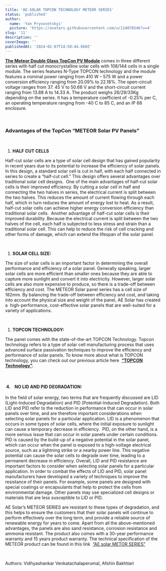 ```yaml
---
title: 'AE-SOLAR TOPCON TECHNOLOGY METEOR SERIES'
status: 'published'
author:
  name: 'Yan Prysovetskyi'
  picture: 'https://avatars.githubusercontent.com/u/114078546?v=4'
slug: '11'
description: ''
coverImage: ''
publishedAt: '2024-02-07T14:50:44.660Z'
---
```


[**The Meteor Double Glass TopCon PV Module**](https://ae-solar.com/products/ae-cmd-120bds-460w-480w/) comes in three different series with half cut monocrystalline solar cells with 108/144 cells in a single module. The series features N-Type TOPCON technology and the module features a nominal power ranging from 410 W – 575 W and a power conversion efficiency ranging from 20.09% to 22.18%. The open-circuit voltage ranges from 37. 45 V to 50.68 V and the short-circuit current ranging from 13.88 A to 14.33 A. The product weighs 26/29/33Kg depending on the series. It has a temperature coefficient of -0.25% per C, an operating temperature ranging from -40 C to 85 C, and an IP 68 enclosure.

 

### **Advantages of the TopCon “METEOR Solar PV Panels”**

 

1. **HALF CUT CELLS**

Half-cut solar cells are a type of solar cell design that has gained popularity in recent years due to its potential to increase the efficiency of solar panels. In this design, a standard solar cell is cut in half, with each half connected in series to create a “half-cut cell.” This design offers several advantages over traditional solar cell designs.  One of the main advantages of half-cut solar cells is their improved efficiency. By cutting a solar cell in half and connecting the two halves in series, the electrical current is split between the two halves. This reduces the amount of current flowing through each half, which in turn reduces the amount of energy lost to heat. As a result, half-cut solar cells can achieve higher energy conversion efficiency than traditional solar cells.  Another advantage of half-cut solar cells is their improved durability. Because the electrical current is split between the two halves of the cell, each half is subjected to less stress and strain than a traditional solar cell. This can help to reduce the risk of cell cracking and other forms of damage, which can extend the lifespan of the solar panel.

 

1. **SOLAR CELL SIZE:**

The size of solar cells is an important factor in determining the overall performance and efficiency of a solar panel. Generally speaking, larger solar cells are more efficient than smaller ones because they are able to capture more sunlight and convert it into electricity. However, larger solar cells are also more expensive to produce, so there is a trade-off between efficiency and cost. The METEOR Solar panel series has a cell size of 182mm. By balancing the trade-off between efficiency and cost, and taking into account the physical size and weight of the panel, AE Solar has created a  high-performance, cost-effective solar panels that are well-suited for a variety of applications.

 

1. **TOPCON TECHNOLOGY:**

The panel comes with the state-of-the-art TOPCON Technology. Topcon technology refers to a type of solar cell manufacturing process that uses advanced surface passivation techniques to improve the efficiency and performance of solar panels. To know more about what is TOPCON technology, you can check out our previous article here  [**“TOPCON Technology”**](https://ae-solar.com/topcon-technology/)**.**

 

####  **4.    NO LID AND PID DEGRADATION:**

In the field of solar energy, two terms that are frequently discussed are LID (Light-Induced Degradation) and PID (Potential-Induced Degradation). Both LID and PID refer to the reduction in performance that can occur in solar panels over time, and are therefore important considerations when selecting solar panels for a particular application. LID is a phenomenon that occurs in some types of solar cells, where the initial exposure to sunlight can cause a temporary decrease in efficiency.  PID, on the other hand, is a more serious issue that can occur in solar panels under certain conditions. PID is caused by the build-up of a negative potential in the solar panel, which can occur when the panel is exposed to a high-voltage electrical source, such as a lightning strike or a nearby power line. This negative potential can cause the solar cells to degrade over time, leading to a permanent decrease in efficiency. Overall, LID and PID resistance are important factors to consider when selecting solar panels for a particular application. In order to combat the effects of LID and PID, solar panel manufacturers have developed a variety of techniques to improve the resistance of their panels. For example, some panels are designed with special coatings or encapsulants that help to protect the cells from environmental damage. Other panels may use specialized cell designs or materials that are less susceptible to LID or PID.

AE Solar’s METEOR SERIES are resistant to these types of degradation, and this helps to ensure the customers that their solar panels will continue to perform effectively over the long term, and provide a reliable source of renewable energy for years to come. Apart from all the above-mentioned advantages, the panels are also sand resistance, corrosion resistance and ammonia resistant. The product also comes with a 30-year performance warranty and 15 years product warranty. The technical specification of the METEOR product can be found in this link  [“AE solar METOR SERIES”](https://ae-solar.com/wp-content/uploads/2018/10/AE-CMD-108BDS-410W-430W.pdf)

 

Authors: Vidhyashankar Venkatachalaperumal, Afshin Bakhtiari